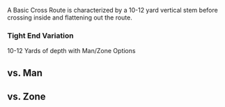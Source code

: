 A Basic Cross Route is characterized by a 10-12 yard vertical stem before crossing inside and flattening out the route. 


### Tight End Variation
10-12 Yards of depth with Man/Zone Options

## vs. Man

## vs. Zone